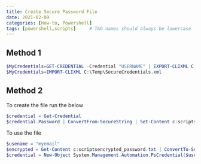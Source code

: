 ```yaml
---
title: Create Secure Password File
date: 2021-02-09
categories: [How-to, Powershell]
tags: [powershell,scripts]     # TAG names should always be lowercase
---
```



## Method 1

```powershell
$MyCredentials=GET-CREDENTIAL -Credential "USERNAME" | EXPORT-CLIXML C:\Temp\SecureCredentials.xml
$MyCredentials=IMPORT-CLIXML C:\Temp\SecureCredentials.xml
```

## Method 2


To create the file run the below
```powershell
$credential = Get-Credential
$credential.Password | ConvertFrom-SecureString | Set-Content c:scriptsencrypted_password1.txt
```

To use the file
```powershell
$usename = "myemail"
$encrypted = Get-Content c:scriptsencrypted_password.txt | ConvertTo-SecureString
$credential = New-Object System.Management.Automation.PsCredential($usename, $encrypted)
```